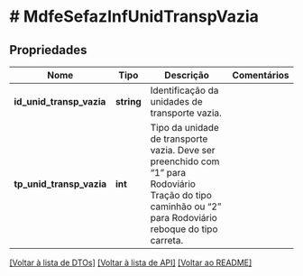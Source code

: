 # # MdfeSefazInfUnidTranspVazia

## Propriedades

Nome | Tipo | Descrição | Comentários
------------ | ------------- | ------------- | -------------
**id_unid_transp_vazia** | **string** | Identificação da unidades de transporte vazia. |
**tp_unid_transp_vazia** | **int** | Tipo da unidade de transporte vazia.  Deve ser preenchido com “1” para Rodoviário Tração do tipo caminhão ou “2” para Rodoviário reboque do tipo carreta. |

[[Voltar à lista de DTOs]](../../README.md#models) [[Voltar à lista de API]](../../README.md#endpoints) [[Voltar ao README]](../../README.md)
